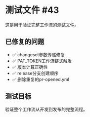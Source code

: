 # 测试文件 #43

这是用于验证完整工作流的测试文件。

## 已修复的问题

- ✅ changeset参数传递修复
- ✅ PAT_TOKEN工作流链式触发
- ✅ 版本计算正确性
- ✅ release分支创建顺序
- ✅ 删除重复的pr-opened.yml

## 测试目标

验证整个工作流从开发到发布的完整流程。